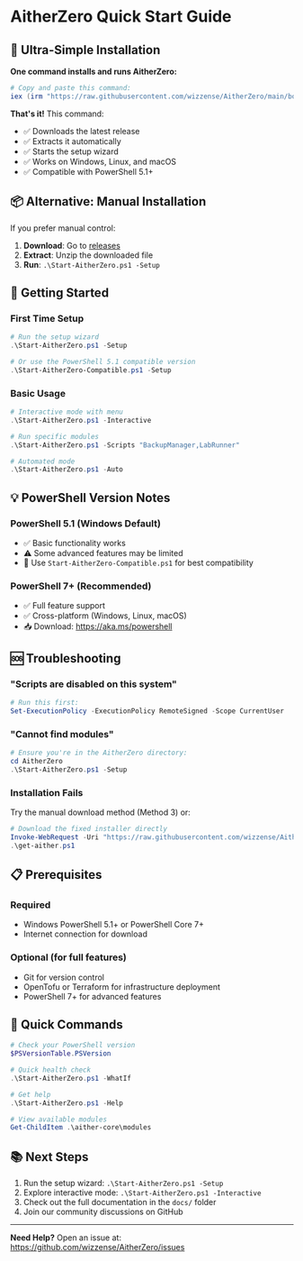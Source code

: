 # AitherZero Quick Start Guide

## 🚀 Ultra-Simple Installation

**One command installs and runs AitherZero:**

```powershell
# Copy and paste this command:
iex (irm "https://raw.githubusercontent.com/wizzense/AitherZero/main/bootstrap.ps1")
```

**That's it!** This command:
- ✅ Downloads the latest release
- ✅ Extracts it automatically  
- ✅ Starts the setup wizard
- ✅ Works on Windows, Linux, and macOS
- ✅ Compatible with PowerShell 5.1+

## 📦 Alternative: Manual Installation

If you prefer manual control:

1. **Download**: Go to [releases](https://github.com/wizzense/AitherZero/releases/latest)
2. **Extract**: Unzip the downloaded file
3. **Run**: `.\Start-AitherZero.ps1 -Setup`

## 🏃 Getting Started

### First Time Setup
```powershell
# Run the setup wizard
.\Start-AitherZero.ps1 -Setup

# Or use the PowerShell 5.1 compatible version
.\Start-AitherZero-Compatible.ps1 -Setup
```

### Basic Usage
```powershell
# Interactive mode with menu
.\Start-AitherZero.ps1 -Interactive

# Run specific modules
.\Start-AitherZero.ps1 -Scripts "BackupManager,LabRunner"

# Automated mode
.\Start-AitherZero.ps1 -Auto
```

## 💡 PowerShell Version Notes

### PowerShell 5.1 (Windows Default)
- ✅ Basic functionality works
- ⚠️ Some advanced features may be limited
- 🔧 Use `Start-AitherZero-Compatible.ps1` for best compatibility

### PowerShell 7+ (Recommended)
- ✅ Full feature support
- ✅ Cross-platform (Windows, Linux, macOS)
- 📥 Download: https://aka.ms/powershell

## 🆘 Troubleshooting

### "Scripts are disabled on this system"
```powershell
# Run this first:
Set-ExecutionPolicy -ExecutionPolicy RemoteSigned -Scope CurrentUser
```

### "Cannot find modules"
```powershell
# Ensure you're in the AitherZero directory:
cd AitherZero
.\Start-AitherZero.ps1 -Setup
```

### Installation Fails
Try the manual download method (Method 3) or:
```powershell
# Download the fixed installer directly
Invoke-WebRequest -Uri "https://raw.githubusercontent.com/wizzense/AitherZero/main/get-aither.ps1" -OutFile "get-aither.ps1"
.\get-aither.ps1
```

## 📋 Prerequisites

### Required
- Windows PowerShell 5.1+ or PowerShell Core 7+
- Internet connection for download

### Optional (for full features)
- Git for version control
- OpenTofu or Terraform for infrastructure deployment
- PowerShell 7+ for advanced features

## 🎯 Quick Commands

```powershell
# Check your PowerShell version
$PSVersionTable.PSVersion

# Quick health check
.\Start-AitherZero.ps1 -WhatIf

# Get help
.\Start-AitherZero.ps1 -Help

# View available modules
Get-ChildItem .\aither-core\modules
```

## 📚 Next Steps

1. Run the setup wizard: `.\Start-AitherZero.ps1 -Setup`
2. Explore interactive mode: `.\Start-AitherZero.ps1 -Interactive`
3. Check out the full documentation in the `docs/` folder
4. Join our community discussions on GitHub

---

**Need Help?** Open an issue at: https://github.com/wizzense/AitherZero/issues